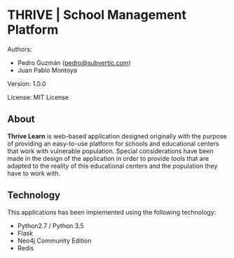 # THRIVE | School Management Platform

Authors: 
 - Pedro Guzmán (pedro@subvertic.com)
 - Juan Pablo Montoya

Version: 1.0.0

License: MIT License

## About 

**Thrive Learn** is web-based application designed originally with the purpose of providing an easy-to-use platform for
 schools and educational centers that work with vulnerable population. Special considerations have been made in the design
 of the application in order to provide tools that are adapted to the reality of this educational centers and the population
 they have to work with. 


## Technology

This applications has been implemented using the following technology:

- Python2.7 / Python 3.5
- Flask
- Neo4j Community Edition
- Redis



